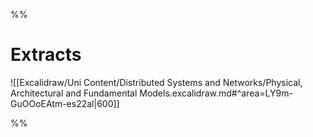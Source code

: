 

%%

# Extracts

![[Excalidraw/Uni Content/Distributed Systems and Networks/Physical, Architectural and Fundamental Models.excalidraw.md#^area=LY9m-GuOOoEAtm-es22al|600]]

%%